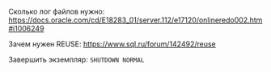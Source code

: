 Сколько лог файлов нужно: https://docs.oracle.com/cd/E18283_01/server.112/e17120/onlineredo002.htm#i1006249

Зачем нужен REUSE: https://www.sql.ru/forum/142492/reuse

Завершить экземпляр: `SHUTDOWN NORMAL`